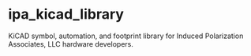 # ipa_kicad_library
KiCAD symbol, automation, and footprint library for Induced Polarization Associates, LLC hardware developers.
